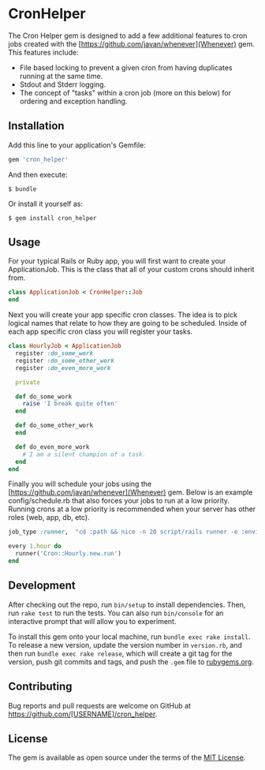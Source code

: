 # CronHelper

The Cron Helper gem is designed to add a few additional features to cron jobs created with the [https://github.com/javan/whenever](Whenever) gem.
This features include:
* File based locking to prevent a given cron from having duplicates running at the same time.
* Stdout and Stderr logging.
* The concept of "tasks" within a cron job (more on this below) for ordering and exception handling.

## Installation

Add this line to your application's Gemfile:

```ruby
gem 'cron_helper'
```

And then execute:

    $ bundle

Or install it yourself as:

    $ gem install cron_helper

## Usage

For your typical Rails or Ruby app, you will first want to create your ApplicationJob.
This is the class that all of your custom crons should inherit from.

```ruby
class ApplicationJob < CronHelper::Job
end
```

Next you will create your app specific cron classes.
The idea is to pick logical names that relate to how they are going to be scheduled.
Inside of each app specific cron class you will register your tasks.

```ruby
class HourlyJob < ApplicationJob
  register :do_some_work
  register :do_some_other_work
  register :do_even_more_work

  private

  def do_some_work
    raise 'I break quite often'
  end

  def do_some_other_work
  end

  def do_even_more_work
    # I am a silent champion of a task.
  end
end
```

Finally you will schedule your jobs using the [https://github.com/javan/whenever](Whenever) gem.
Below is an example config/schedule.rb that also forces your jobs to run at a low priority.
Running crons at a low priority is recommended when your server has other roles (web, app, db, etc).

```ruby
job_type :runner,  "cd :path && nice -n 20 script/rails runner -e :environment ':task' :output"

every 1.hour do
  runner('Cron::Hourly.new.run')
end
```

## Development

After checking out the repo, run `bin/setup` to install dependencies. Then, run `rake test` to run the tests. You can also run `bin/console` for an interactive prompt that will allow you to experiment.

To install this gem onto your local machine, run `bundle exec rake install`. To release a new version, update the version number in `version.rb`, and then run `bundle exec rake release`, which will create a git tag for the version, push git commits and tags, and push the `.gem` file to [rubygems.org](https://rubygems.org).

## Contributing

Bug reports and pull requests are welcome on GitHub at https://github.com/[USERNAME]/cron_helper.


## License

The gem is available as open source under the terms of the [MIT License](http://opensource.org/licenses/MIT).

